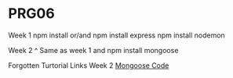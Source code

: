 # PRG06

Week 1
npm install
or/and
npm install express
npm install nodemon

Week 2
^ Same as week 1
and
npm install mongoose

Forgotten Turtorial Links
Week 2
<a href="https://developer.mozilla.org/en-US/docs/Learn/Server-side/Express_Nodejs/mongoose">Mongoose Code</a>
